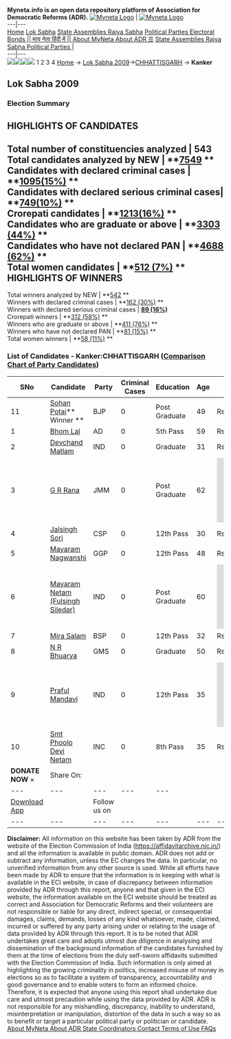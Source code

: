 **Myneta.info is an open data repository platform of Association for Democratic Reforms (ADR).**
[![Myneta Logo](https://www.myneta.info/lib/img/myneta-logo.png)](https://www.myneta.info/) | [![Myneta Logo](https://www.myneta.info/lib/img/adr-logo.png)](https://adrindia.org)  
---|---  
[Home](https://www.myneta.info/) [Lok Sabha](https://www.myneta.info/#ls "Lok Sabha") [ State Assemblies ](https://www.myneta.info/#sa "State Assemblies") [Rajya Sabha](https://www.myneta.info/#rs "Rajya Sabha") [Political Parties ](https://www.myneta.info/party "Political Parties") [ Electoral Bonds ](https://www.myneta.info/electoral_bonds "Electoral Bonds") [ || माय नेता हिंदी में || ](https://translate.google.co.in/translate?prev=hp&hl=en&js=y&u=www.myneta.info&sl=en&tl=hi&history_state0=) [ About MyNeta ](https://adrindia.org/content/about-myneta) [ About ADR ](https://adrindia.org/about-adr/who-we-are) [☰](javascript:void\(0\))
[ State Assemblies ](https://www.myneta.info/#sa "State Assemblies") [ Rajya Sabha ](https://www.myneta.info/#rs "Rajya Sabha") [ Political Parties ](https://www.myneta.info/party "Political Parties")
|   
---|---  
![](https://www.myneta.info/lib/img/banner/banner-1.png)![](https://www.myneta.info/lib/img/banner/banner-2.png)![](https://www.myneta.info/lib/img/banner/banner-3.png)![](https://www.myneta.info/lib/img/banner/banner-4.png)
1  2  3  4 
[Home](https://www.myneta.info/) → [Lok Sabha 2009](https://www.myneta.info/ls2009/)→[CHHATTISGARH](https://www.myneta.info/ls2009/index.php?action=show_constituencies&state_id=26) → **Kanker**
### 
## Lok Sabha 2009
###  Election Summary 
HIGHLIGHTS OF CANDIDATES  
---  
Total number of constituencies analyzed |  543   
Total candidates analyzed by NEW | **[7549](https://www.myneta.info/ls2009/index.php?action=summary&subAction=candidates_analyzed&sort=candidate#summary) **  
Candidates with declared criminal cases | **[1095(15%)](https://www.myneta.info/ls2009/index.php?action=summary&subAction=crime&sort=candidate#summary) **  
Candidates with declared serious criminal cases| **[749(10%)](https://www.myneta.info/ls2009/index.php?action=summary&subAction=serious_crime&sort=candidate#summary) **  
Crorepati candidates | **[1213(16%)](https://www.myneta.info/ls2009/index.php?action=summary&subAction=crorepati&sort=candidate#summary) **  
Candidates who are graduate or above | **[3303 (44%)](https://www.myneta.info/ls2009/index.php?action=summary&subAction=education&sort=candidate#summary) **  
Candidates who have not declared PAN | **[4688 (62%)](https://www.myneta.info/ls2009/index.php?action=summary&subAction=without_pan&sort=candidate#summary) **  
Total women candidates | **[512 (7%)](https://www.myneta.info/ls2009/index.php?action=summary&subAction=women_candidate&sort=candidate#summary) **  
HIGHLIGHTS OF WINNERS  
---  
Total winners analyzed by NEW | **[542](https://www.myneta.info/ls2009/index.php?action=summary&subAction=winner_analyzed&sort=candidate#summary) **  
Winners with declared criminal cases | **[162 (30%)](https://www.myneta.info/ls2009/index.php?action=summary&subAction=winner_crime&sort=candidate#summary) **  
Winners with declared serious criminal cases | **[89 (16%)](https://www.myneta.info/ls2009/index.php?action=summary&subAction=winner_serious_crime&sort=candidate#summary)**  
Crorepati winners | **[312 (58%)](https://www.myneta.info/ls2009/index.php?action=summary&subAction=winner_crorepati&sort=candidate#summary) **  
Winners who are graduate or above | **[411 (76%)](https://www.myneta.info/ls2009/index.php?action=summary&subAction=winner_education&sort=candidate#summary) **  
Winners who have not declared PAN | **[81 (15%)](https://www.myneta.info/ls2009/index.php?action=summary&subAction=winner_without_pan&sort=candidate#summary) **  
Total women winners | **[58 (11%)](https://www.myneta.info/ls2009/index.php?action=summary&subAction=winner_women&sort=candidate#summary) **  
### List of Candidates - Kanker:CHHATTISGARH ([Comparison Chart of Party Candidates](https://www.myneta.info/ls2009/comparisonchart.php?constituency_id=116))
SNo | Candidate| Party| Criminal Cases| Education| Age| Total Assets| Liabilities  
---|---|---|---|---|---|---|---  
11  | [Sohan Potai](https://www.myneta.info/ls2009/candidate.php?candidate_id=145)** Winner ** | BJP | 0 | Post Graduate| 49 | Rs 82,61,296 ~ 82 Lacs+ | Rs 0 ~   
1  | [Bhom Lal](https://www.myneta.info/ls2009/candidate.php?candidate_id=472) | AD | 0 | 5th Pass| 59 | Rs 50,000 ~ 50 Thou+ | Rs 0 ~   
2  | [Devchand Matlam](https://www.myneta.info/ls2009/candidate.php?candidate_id=473) | IND | 0 | Graduate| 31 | Rs 8,98,000 ~ 8 Lacs+ | Rs 1,089 ~ 1 Thou+  
3  | [G R Rana](https://www.myneta.info/ls2009/candidate.php?candidate_id=474) | JMM | 0 | Post Graduate| 62 | ![](https://myneta.info/image_v2.php?myneta_folder=ls2009&candidate_id=474&col=ta) | ![](https://myneta.info/image_v2.php?myneta_folder=ls2009&candidate_id=474&col=lia)  
4  | [Jalsingh Sori](https://www.myneta.info/ls2009/candidate.php?candidate_id=144) | CSP | 0 | 12th Pass| 30 | Rs 6,500 ~ 6 Thou+ | Rs 25,000 ~ 25 Thou+  
5  | [Mayaram Nagwanshi](https://www.myneta.info/ls2009/candidate.php?candidate_id=146) | GGP | 0 | 12th Pass| 48 | Rs 4,13,500 ~ 4 Lacs+ | Rs 45,000 ~ 45 Thou+  
6  | [Mayaram Netam (Fulsingh Siledar)](https://www.myneta.info/ls2009/candidate.php?candidate_id=475) | IND | 0 | Post Graduate| 60 | ![](https://myneta.info/image_v2.php?myneta_folder=ls2009&candidate_id=475&col=ta) | ![](https://myneta.info/image_v2.php?myneta_folder=ls2009&candidate_id=475&col=lia)  
7  | [Mira Salam](https://www.myneta.info/ls2009/candidate.php?candidate_id=142) | BSP | 0 | 12th Pass| 32 | Rs 5,62,000 ~ 5 Lacs+ | Rs 0 ~   
8  | [N R Bhuarya](https://www.myneta.info/ls2009/candidate.php?candidate_id=148) | GMS | 0 | Graduate| 50 | Rs 6,419 ~ 6 Thou+ | Rs 1,25,000 ~ 1 Lacs+  
9  | [Praful Mandavi](https://www.myneta.info/ls2009/candidate.php?candidate_id=476) | IND | 0 | 12th Pass| 35 | ![](https://myneta.info/image_v2.php?myneta_folder=ls2009&candidate_id=476&col=ta) | ![](https://myneta.info/image_v2.php?myneta_folder=ls2009&candidate_id=476&col=lia)  
10  | [Smt Phoolo Devi Netam](https://www.myneta.info/ls2009/candidate.php?candidate_id=143) | INC | 0 | 8th Pass| 35 | Rs 34,54,127 ~ 34 Lacs+ | Rs 10,13,494 ~ 10 Lacs+  
|  **DONATE NOW** × |  Share On:  | [](https://api.whatsapp.com/send?text=https%3A%2F%2Fmyneta.info%2Fpunjab2022%2Findex.php%3Faction%3Dshow_constituencies%26state_id%3D19) | [](https://www.facebook.com/sharer/sharer.php?u=https%3A%2F%2Fmyneta.info%2Fpunjab2022%2Findex.php%3Faction%3Dshow_constituencies%26state_id%3D19) | [](https://twitter.com/share?url=https%3A%2F%2Fmyneta.info%2Fpunjab2022%2Findex.php%3Faction%3Dshow_constituencies%26state_id%3D19)  
---|---|---|---|---  
| [ Download App ](https://play.google.com/store/apps/details?id=com.webrosoft.myneta1&pcampaignid=pcampaignidMKT-Other-global-all-co-prtnr-py-PartBadge-Mar2515-1) | [](https://play.google.com/store/apps/details?id=com.webrosoft.myneta1&pcampaignid=pcampaignidMKT-Other-global-all-co-prtnr-py-PartBadge-Mar2515-1) |  Follow us on  | [](https://www.facebook.com/adrindia.org/) | [](https://twitter.com/adrspeaks) | [](https://groups.google.com/g/national-election-watch?hl=en&pli=1) | [](https://www.instagram.com/adrspeaks/) | [](https://www.youtube.com/user/adrspeaks) | [](https://sharechat.com/profile/adrspeaks)  
---|---|---|---|---|---|---|---|---  
**Disclaimer:** All information on this website has been taken by ADR from the website of the Election Commission of India (https://affidavitarchive.nic.in/) and all the information is available in public domain. ADR does not add or subtract any information, unless the EC changes the data. In particular, no unverified information from any other source is used. While all efforts have been made by ADR to ensure that the information is in keeping with what is available in the ECI website, in case of discrepancy between information provided by ADR through this report, anyone and that given in the ECI website, the information available on the ECI website should be treated as correct and Association for Democratic Reforms and their volunteers are not responsible or liable for any direct, indirect special, or consequential damages, claims, demands, losses of any kind whatsoever, made, claimed, incurred or suffered by any party arising under or relating to the usage of data provided by ADR through this report. It is to be noted that ADR undertakes great care and adopts utmost due diligence in analysing and dissemination of the background information of the candidates furnished by them at the time of elections from the duly self-sworn affidavits submitted with the Election Commission of India. Such information is only aimed at highlighting the growing criminality in politics, increased misuse of money in elections so as to facilitate a system of transparency, accountability and good governance and to enable voters to form an informed choice. Therefore, it is expected that anyone using this report shall undertake due care and utmost precaution while using the data provided by ADR. ADR is not responsible for any mishandling, discrepancy, inability to understand, misinterpretation or manipulation, distortion of the data in such a way so as to benefit or target a particular political party or politician or candidate. 
[ About MyNeta ](https://adrindia.org/content/about-myneta) [ About ADR ](https://adrindia.org/about-adr/who-we-are) [ State Coordinators ](https://adrindia.org/about-adr/state-coordinators) [ Contact ](https://adrindia.org/contact-us) [ Terms of Use ](https://adrindia.org/content/adr-terms-use) [ FAQs ](https://adrindia.org/content/faqs)

